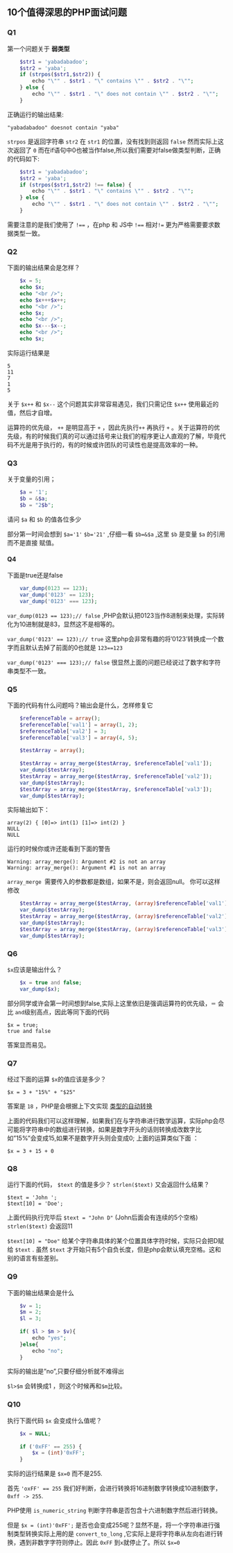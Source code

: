 ## 10个值得深思的PHP面试问题

### Q1

第一个问题关于 **弱类型**

```php
    $str1 = 'yabadabadoo';
    $str2 = 'yaba';
    if (strpos($str1,$str2)) {  
        echo "\"" . $str1 . "\" contains \"" . $str2 . "\"";
    } else {
        echo "\"" . $str1 . "\" does not contain \"" . $str2 . "\"";
    }
```

正确运行的输出结果:

    "yabadabadoo" doesnot contain "yaba"
    

`strpos` 是返回字符串 `str2` 在 `str1` 的位置，没有找到则返回 `false` 然而实际上这次返回了 `0` 而在if语句中0也被当作false,所以我们需要对false做类型判断，正确的代码如下: 

```php
    $str1 = 'yabadabadoo';
    $str2 = 'yaba';
    if (strpos($str1,$str2) !== false) {  
        echo "\"" . $str1 . "\" contains \"" . $str2 . "\"";
    } else {
        echo "\"" . $str1 . "\" does not contain \"" . $str2 . "\"";
    }
```

需要注意的是我们使用了 `!==` ，在php 和 JS中 `!==` 相对`!=` 更为严格需要要求数据类型一致。 

### Q2

下面的输出结果会是怎样？

```php
    $x = 5;
    echo $x;  
    echo "<br />";  
    echo $x+++$x++;  
    echo "<br />";  
    echo $x;  
    echo "<br />";  
    echo $x---$x--;  
    echo "<br />";  
    echo $x;
```

实际运行结果是

    5  
    11  
    7  
    1  
    5  
    

关于 `$x++` 和 `$x--` 这个问题其实非常容易遇见，我们只需记住 `$x++` 使用最近的值，然后才自增。 

运算符的优先级， `++` 是明显高于 `+` ，因此先执行`++` 再执行 `+` 。关于运算符的优先级，有的时候我们真的可以通过括号来让我们的程序更让人直观的了解，毕竟代码不光是用于执行的，有的时候或许团队的可读性也是提高效率的一种。 

### Q3

关于变量的引用；

```php
    $a = '1';
    $b = &$a;
    $b = "2$b";
```

请问 `$a` 和 `$b` 的值各位多少 

部分第一时间会想到 `$a='1'` `$b='21'` ,仔细一看 `$b=&$a` ,这里 `$b` 是变量 `$a` 的引用而不是直接 赋值。 

#### Q4

下面是true还是false

```php
    var_dump(0123 == 123);  
    var_dump('0123' == 123);  
    var_dump('0123' === 123);  
```

`var_dump(0123 == 123);// false` ,PHP会默认把0123当作8进制来处理，实际转化为10进制就是83，显然这不是相等的。 

`var_dump('0123' == 123);// true` 这里php会非常有趣的将’0123’转换成一个数字而且默认去掉了前面的0也就是 `123==123`

`var_dump('0123' === 123);// false` 很显然上面的问题已经说过了数字和字符串类型不一致。 

### Q5

下面的代码有什么问题吗？输出会是什么，怎样修复它

```php
    $referenceTable = array();
    $referenceTable['val1'] = array(1, 2);
    $referenceTable['val2'] = 3;
    $referenceTable['val3'] = array(4, 5);
     
    $testArray = array();
     
    $testArray = array_merge($testArray, $referenceTable['val1']);
    var_dump($testArray);  
    $testArray = array_merge($testArray, $referenceTable['val2']);
    var_dump($testArray);  
    $testArray = array_merge($testArray, $referenceTable['val3']);
    var_dump($testArray);
```

实际输出如下：

    array(2) { [0]=> int(1) [1]=> int(2) }  
    NULL  
    NULL  
    

运行的时候你或许还能看到下面的警告

    Warning: array_merge(): Argument #2 is not an array  
    Warning: array_merge(): Argument #1 is not an array  
    

`array_merge `需要传入的参数都是数组，如果不是，则会返回null。 你可以这样修改 

```php
    $testArray = array_merge($testArray, (array)$referenceTable['val1']);
    var_dump($testArray);  
    $testArray = array_merge($testArray, (array)$referenceTable['val2']);
    var_dump($testArray);  
    $testArray = array_merge($testArray, (array)$referenceTable['val3']);
    var_dump($testArray);  
```
### Q6

`$x`应该是输出什么？

```php
    $x = true and false;
    var_dump($x);  
```

部分同学或许会第一时间想到false,实际上这里依旧是强调运算符的优先级，`＝` 会比 `and`级别高点，因此等同下面的代码

    $x = true;
    true and false  
    

答案显而易见。

### Q7

经过下面的运算 `$x`的值应该是多少？

    $x = 3 + "15%" + "$25"
    

答案是 `18` ，PHP是会根据上下文实现 [类型的自动转换](http://www.php.net//manual/en/language.types.type-juggling.php)

上面的代码我们可以这样理解，如果我们在与字符串进行数学运算，实际php会尽可能将字符串中的数组进行转换，如果是数字开头的话则转换成改数字比如”15%”会变成15,如果不是数字开头则会变成0; 上面的运算类似下面 ：

    $x = 3 + 15 + 0

### Q8

运行下面的代码， `$text` 的值是多少？ `strlen($text)` 又会返回什么结果？ 

    $text = 'John ';
    $text[10] = 'Doe';
    

上面代码执行完毕后 `$text = "John D"` (John后面会有连续的5个空格) `strlen($text)` 会返回11 

`$text[10] = "Doe"` 给某个字符串具体的某个位置具体字符时候，实际只会把D赋给 `$text` . 虽然 `$text` 才开始只有5个自负长度，但是php会默认填充空格。这和别的语言有些差别。

### Q9

下面的输出结果会是什么

```php
    $v = 1;
    $m = 2;
    $l = 3;
     
    if( $l > $m > $v){  
        echo "yes";
    }else{
        echo "no";
    }
```

实际的输出是”no”,只要仔细分析就不难得出

`$l>$m` 会转换成1 ，则这个时候再和`$m`比较。

### Q10

执行下面代码 `$x` 会变成什么值呢？ 

```php
    $x = NULL;
     
    if ('0xFF' == 255) {  
        $x = (int)'0xFF';
    }
```

实际的运行结果是 `$x=0` 而不是255. 

首先 `'oxFF' == 255` 我们好判断，会进行转换将16进制数字转换成10进制数字，`0xff -> 255`. 

PHP使用 `is_numeric_string` 判断字符串是否包含十六进制数字然后进行转换。 

但是 `$x = (int)'0xFF';` 是否也会变成255呢？显然不是，将一个字符串进行强制类型转换实际上用的是 `convert_to_long` ,它实际上是将字符串从左向右进行转换，遇到非数字字符则停止。因此 `0xFF` 到`x`就停止了。所以 `$x=0`